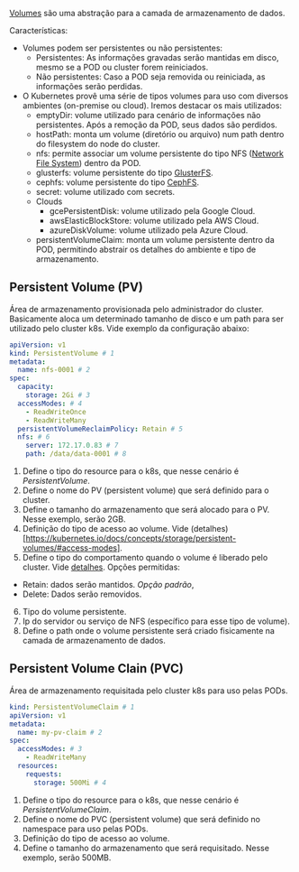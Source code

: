 [Volumes](https://kubernetes.io/docs/concepts/storage/volumes/) são uma abstração para a camada de armazenamento de dados. 

Características:
- Volumes podem ser persistentes ou não persistentes:
  - Persistentes: As informações gravadas serão mantidas em disco, mesmo se a POD ou cluster forem reiniciados.
  - Não persistentes: Caso a POD seja removida ou reiniciada, as informações serão perdidas.
- O Kubernetes provê uma série de tipos volumes para uso com diversos ambientes (on-premise ou cloud). Iremos destacar os mais utilizados:
  - emptyDir: volume utilizado para cenário de informações não persistentes. Após a remoção da POD, seus dados são perdidos.
  - hostPath: monta um volume (diretório ou arquivo) num path dentro do filesystem do node do cluster.
  - nfs: permite associar um volume persistente do tipo NFS ([Network File System](https://en.wikipedia.org/wiki/Network_File_System)) dentro da POD.
  - glusterfs: volume persistente do tipo [GlusterFS](https://www.gluster.org/).
  - cephfs: volume persistente do tipo [CephFS](https://ceph.io/).
  - secret: volume utilizado com secrets.  
  - Clouds
    - gcePersistentDisk: volume utilizado pela Google Cloud.
    - awsElasticBlockStore: volume utilizado pela AWS Cloud.
    - azureDiskVolume: volume utilizado pela Azure Cloud.
  - persistentVolumeClaim: monta um volume persistente dentro da POD, permitindo abstrair os detalhes do ambiente e tipo de armazenamento. 

## Persistent Volume (PV)
Área de armazenamento provisionada pelo administrador do cluster.
Basicamente aloca um determinado tamanho de disco e um path para ser utilizado pelo cluster k8s.
Vide exemplo da configuração abaixo:

```yaml
apiVersion: v1
kind: PersistentVolume # 1
metadata:
  name: nfs-0001 # 2
spec:
  capacity:
    storage: 2Gi # 3
  accessModes: # 4
    - ReadWriteOnce
    - ReadWriteMany
  persistentVolumeReclaimPolicy: Retain # 5
  nfs: # 6
    server: 172.17.0.83 # 7
    path: /data/data-0001 # 8
```

1. Define o tipo do resource para o k8s, que nesse cenário é *PersistentVolume*.
2. Define o nome do PV (persistent volume) que será definido para o cluster.
3. Define o tamanho do armazenamento que será alocado para o PV. Nesse exemplo, serão 2GB.
4. Definição do tipo de acesso ao volume. Vide (detalhes)[https://kubernetes.io/docs/concepts/storage/persistent-volumes/#access-modes].
5. Define o tipo do comportamento quando o volume é liberado pelo cluster. Vide [detalhes](https://kubernetes.io/docs/reference/generated/kubernetes-api/v1.16/#persistentvolumeclaim-v1-core). Opções permitidas:
  - Retain: dados serão mantidos. *Opção padrão*,
  - Delete: Dados serão removidos.
6. Tipo do volume persistente.
7. Ip do servidor ou serviço de NFS (específico para esse tipo de volume).
8. Define o path onde o volume persistente será criado fisicamente na camada de armazenamento de dados.

## Persistent Volume Clain (PVC)
Área de armazenamento requisitada pelo cluster k8s para uso pelas PODs.

```yaml
kind: PersistentVolumeClaim # 1
apiVersion: v1
metadata:
  name: my-pv-claim # 2
spec:
  accessModes: # 3
    - ReadWriteMany
  resources:
    requests:
      storage: 500Mi # 4
```

1. Define o tipo do resource para o k8s, que nesse cenário é *PersistentVolumeClaim*.
2. Define o nome do PVC (persistent volume) que será definido no namespace para uso pelas PODs.
3. Definição do tipo de acesso ao volume.
4. Define o tamanho do armazenamento que será requisitado. Nesse exemplo, serão 500MB.
